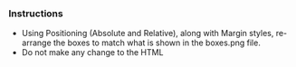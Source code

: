 ### Instructions
- Using Positioning (Absolute and Relative), along with Margin styles, re-arrange the boxes to match what is shown in the boxes.png file.
- Do not make any change to the HTML